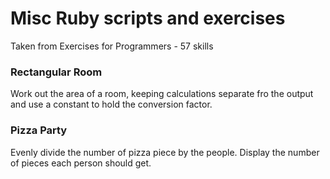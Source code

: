 # Misc Ruby scripts and exercises

Taken from Exercises for Programmers - 57 skills

### Rectangular Room
Work out the area of a room, keeping calculations separate fro the output and use a constant to hold the conversion factor. 

### Pizza Party
Evenly divide the number of pizza piece by the people. Display the number of pieces each person should get.

